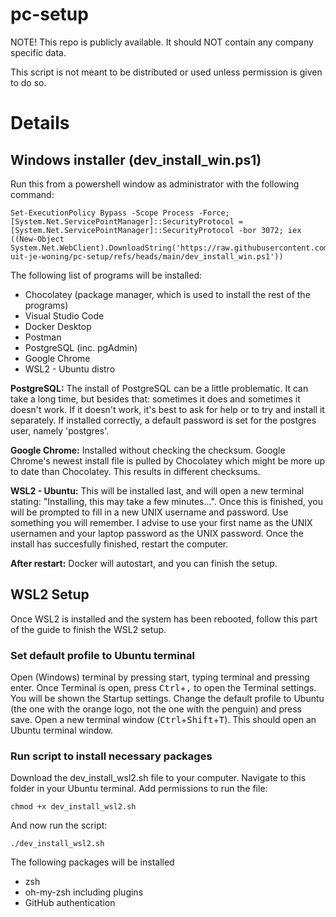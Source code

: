# pc-setup
NOTE! This repo is publicly available. It should NOT contain any company specific data.

This script is not meant to be distributed or used unless permission is given to do so.

# Details
## Windows installer (dev_install_win.ps1)

Run this from a powershell window as administrator with the following command:
```
Set-ExecutionPolicy Bypass -Scope Process -Force; [System.Net.ServicePointManager]::SecurityProtocol = [System.Net.ServicePointManager]::SecurityProtocol -bor 3072; iex ((New-Object System.Net.WebClient).DownloadString('https://raw.githubusercontent.com/winst-uit-je-woning/pc-setup/refs/heads/main/dev_install_win.ps1'))
```

The following list of programs will be installed:
- Chocolatey (package manager, which is used to install the rest of the programs)
- Visual Studio Code
- Docker Desktop
- Postman
- PostgreSQL (inc. pgAdmin)
- Google Chrome
- WSL2 - Ubuntu distro

<strong>PostgreSQL:</strong> The install of PostgreSQL can be a little problematic. It can take a long time, but besides that: sometimes it does and sometimes it doesn't work. If it doesn't work, it's best to ask for help or to try and install it separately. If installed correctly, a default password is set for the postgres user, namely 'postgres'.

<strong>Google Chrome:</strong> Installed without checking the checksum. Google Chrome's newest install file is pulled by Chocolatey which might be more up to date than Chocolatey. This results in different checksums.

<strong>WSL2 - Ubuntu:</strong> This will be installed last, and will open a new terminal stating: "Installing, this may take a few minutes...". Once this is finished, you will be prompted to fill in a new UNIX username and password. Use something you will remember. I advise to use your first name as the UNIX usernamen and your laptop password as the UNIX password. Once the install has succesfully finished, restart the computer.

<strong>After restart:</strong> Docker will autostart, and you can finish the setup.

## WSL2 Setup
Once WSL2 is installed and the system has been rebooted, follow this part of the guide to finish the WSL2 setup.

### Set default profile to Ubuntu terminal
Open (Windows) terminal by pressing start, typing terminal and pressing enter. Once Terminal is open, press <kbd>Ctrl</kbd>+<kbd>,</kbd> to open the Terminal settings. You will be shown the Startup settings. Change the default profile to Ubuntu (the one with the orange logo, not the one with the penguin) and press save. Open a new terminal window (<kbd>Ctrl</kbd>+<kbd>Shift</kbd>+<kbd>T</kbd>). This should open an Ubuntu terminal window.

### Run script to install necessary packages
Download the dev_install_wsl2.sh file to your computer. Navigate to this folder in your Ubuntu terminal. Add permissions to run the file:
```
chmod +x dev_install_wsl2.sh
```
And now run the script:
```
./dev_install_wsl2.sh
```
The following packages will be installed
- zsh
- oh-my-zsh including plugins
- GitHub authentication
